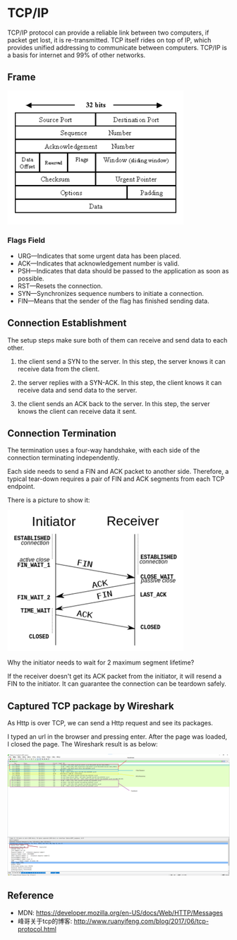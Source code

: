 # TCP/IP

TCP/IP protocol can provide a reliable link between two computers, if packet get lost, it is re-transmitted. TCP itself rides on top of IP, which provides unified addressing to communicate between computers. TCP/IP is a basis for internet and 99% of other networks.

## Frame

<img src="../../../assets/tcp_frame.png" width="400"/>

### Flags Field

- URG—Indicates that some urgent data has been placed.
- ACK—Indicates that acknowledgement number is valid.
- PSH—Indicates that data should be passed to the application as soon as possible.
- RST—Resets the connection.
- SYN—Synchronizes sequence numbers to initiate a connection.
- FIN—Means that the sender of the flag has finished sending data.

## Connection Establishment

The setup steps make sure both of them can receive and send data to each other.

1. the client send a SYN to the server. In this step, the server knows it can receive data from the client.

2. the server replies with a SYN-ACK. In this step, the client knows it can receive data and send data to the server.

3. the client sends an ACK back to the server. In this step, the server knows the client can receive data it sent.

## Connection Termination

The termination uses a four-way handshake, with each side of the connection terminating independently.

Each side needs to send a FIN and ACK packet to another side. Therefore, a typical tear-down requires a pair of FIN and ACK segments from each TCP endpoint.

There is a picture to show it:

<img src="../../../assets/tcp_teardown.png" width="400"/>

Why the initiator needs to wait for 2 maximum segment lifetime?

If the receiver doesn't get its ACK packet from the initiator, it will resend a FIN to the initiator. It can guarantee the connection can be teardown safely.

## Captured TCP package by Wireshark

As Http is over TCP, we can send a Http request and see its packages.

I typed an url in the browser and pressing enter. After the page was loaded, I closed the page. The Wireshark result is as below:

<img src="../../../assets/tcp_wiresharks.png" width="600"/>

## Reference

- MDN: <https://developer.mozilla.org/en-US/docs/Web/HTTP/Messages>
- 峰哥关于tcp的博客: <http://www.ruanyifeng.com/blog/2017/06/tcp-protocol.html>
